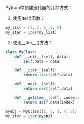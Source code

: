 Python中创建迭代器的几种方式：

1. 使用iter()函数：

```python
my_list = [1, 2, 3, 4, 5]
my_iter = iter(my_list)
```

2. 使用__iter__()方法：

```python
class MyClass:
    def __init__(self, data):
        self.data = data

    def __iter__(self):
        return iter(self.data)

    def __next__(self):
        return next(self.data)

    def __getitem__(self, index):
        return self.data[index]

myobj = MyClass([1, 2, 3, 4, 5])
my_iter = iter(myobj)
```

